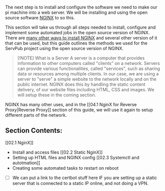 
The next step is to install and configure the software we need to make our pi machine into a web server. We will be installing and using the open source software [NGINX](https://www.nginx.com/) to so this.

This section will take us through all steps needed to install, configure and implement some automated jobs in the open source version of NGINX. There are  [many other ways to install NGINX](https://docs.nginx.com/nginx/admin-guide/installing-nginx/installing-nginx-open-source/) and several other version of it that can be used, but this guide outlines the methods we used for the ServPub project using the open source version of NGINX.

> [!NOTE] What is a Server
> A server is a computer that provides information to other computers called "clients" on a network. Servers can provide various functionalities, called "services", such as sharing data or resources among multiple clients. 
> In our case, we are using a server to "serve" a simple website to the network locally and on the public internet. NGINX does this by handling the static content delivery, of our website files including HTML, CSS and images. We will setup these in the coming section.

NGINX has many other uses, and in the [[04.1 NginX for Reverse Proxy|Reverse Proxy]] section of this guide, we will use it again to setup different parts of the network.
## Section Contents:
[[02.1 NginX]]
- Install and access files
[[02.2 Static NginX]]
- Setting up HTML files and NGINX config
[[02.3 Systemctl and autotmation]]
- Creating some automated tasks to restart on reboot

- [ ] We can put a link to the certbot stuff here IF you are setting up a static server that is connected to a static IP online, and not doing a VPN. 